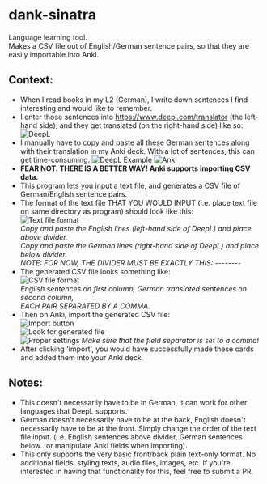 # dank-sinatra
Language learning tool. \
Makes a CSV file out of English/German sentence pairs, so that they are easily importable into Anki. 

## Context:
- When I read books in my L2 (German), I write down sentences I find interesting and would like to remember.
- I enter those sentences into https://www.deepl.com/translator (the left-hand side), and they get translated (on the right-hand side) like so:
![DeepL](https://imgur.com/1pxtNbH.png)
- I manually have to copy and paste all these German sentences along with their translation in my Anki deck. 
With a lot of sentences, this can get time-consuming.
![DeepL Example](https://imgur.com/xV20CKF.png) 
![Anki](https://imgur.com/RJzEKET.png)
- **FEAR NOT. THERE IS A BETTER WAY! Anki supports importing CSV data.**
- This program lets you input a text file, and generates a CSV file of German/English sentence pairs.
- The format of the text file THAT YOU WOULD INPUT (i.e. place text file on same directory as program) should look like this: \
![Text file format](https://imgur.com/Rc7fSL5.png) \
_Copy and paste the English lines (left-hand side of DeepL) and place above divider._ \
_Copy and paste the German lines (right-hand side of DeepL) and place below divider._ \
_NOTE: FOR NOW, THE DIVIDER MUST BE EXACTLY THIS: --------_
- The generated CSV file looks something like: \
![CSV file format](https://imgur.com/ALWnUlc.png) \
_English sentences on first column,_
_German translated sentences on second column,_ \
_EACH PAIR SEPARATED BY A COMMA._
- Then on Anki, import the generated CSV file: \
![Import button](https://imgur.com/ldFOSGJ.png) \
![Look for generated file](https://imgur.com/VxH1e6P.png) \
![Proper settings](https://imgur.com/W4xvC9s.png) 
_Make sure that the field separator is set to a comma!_
- After clicking 'import', you would have successfully made these cards and added them into your Anki deck.

## Notes:
- This doesn't necessarily have to be in German, it can work for other languages that DeepL supports. 
- German doesn't necessarily have to be at the back, English doesn't necessarily have to be at the front. 
Simply change the order of the text file input. (i.e. English sentences above divider, German sentences below.. or manipulate Anki fields when importing).
- This only supports the very basic front/back plain text-only format. No additional fields, styling texts, audio files, images, etc. If
you're interested in having that functionality for this, feel free to submit a PR.
